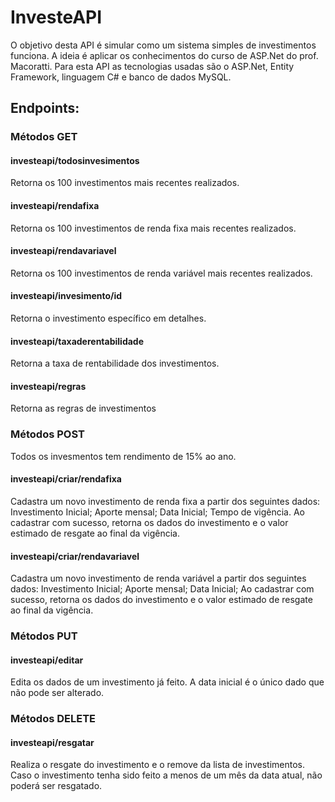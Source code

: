 # InvesteAPI
O objetivo desta API é simular como um sistema simples de investimentos funciona. A ideia é aplicar os conhecimentos do curso de ASP.Net do prof. Macoratti.
Para esta API as tecnologias usadas são o ASP.Net, Entity Framework, linguagem C# e banco de dados MySQL.

## Endpoints:

### Métodos GET

#### investeapi/todosinvesimentos
Retorna os 100 investimentos mais recentes realizados.

#### investeapi/rendafixa
Retorna os 100 investimentos de renda fixa mais recentes realizados.

#### investeapi/rendavariavel
Retorna os 100 investimentos de renda variável mais recentes realizados.

#### investeapi/invesimento/id
Retorna o investimento específico em detalhes.

#### investeapi/taxaderentabilidade
Retorna a taxa de rentabilidade dos investimentos.

#### investeapi/regras
Retorna as regras de investimentos

### Métodos POST
Todos os invesmentos tem rendimento de 15% ao ano.

#### investeapi/criar/rendafixa
Cadastra um novo investimento de renda fixa a partir dos seguintes dados:
Investimento Inicial;
Aporte mensal;
Data Inicial;
Tempo de vigência.
Ao cadastrar com sucesso, retorna os dados do investimento e o valor estimado de resgate ao final da vigência.

#### investeapi/criar/rendavariavel
Cadastra um novo investimento de renda variável a partir dos seguintes dados:
Investimento Inicial;
Aporte mensal;
Data Inicial;
Ao cadastrar com sucesso, retorna os dados do investimento e o valor estimado de resgate ao final da vigência.

### Métodos PUT
#### investeapi/editar
Edita os dados de um investimento já feito. A data inicial é o único dado que não pode ser alterado.

### Métodos DELETE
#### investeapi/resgatar
Realiza o resgate do investimento e o remove da lista de investimentos. Caso o investimento tenha sido feito a menos de um mês da data atual, não poderá ser resgatado.

